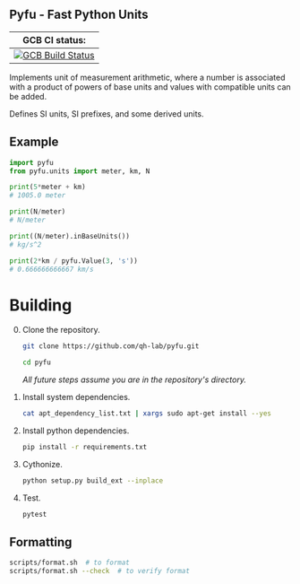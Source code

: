 ## Pyfu - Fast Python Units

| GCB CI status: |
| ---------- |
| [![GCB Build Status](https://storage.googleapis.com/qh-build-badges/builds/pyfu/branches/master.svg)](https://pantheon.corp.google.com/cloud-build/builds?query=trigger_id%3D%220e853f67-1eb0-45e1-a966-6467b57abfdc%22) |

Implements unit of measurement arithmetic, where a number is associated with a product of powers of base units and values with compatible units can be added.

Defines SI units, SI prefixes, and some derived units.

## Example

```python
import pyfu
from pyfu.units import meter, km, N

print(5*meter + km)
# 1005.0 meter

print(N/meter)
# N/meter

print((N/meter).inBaseUnits())
# kg/s^2

print(2*km / pyfu.Value(3, 's'))
# 0.666666666667 km/s
```

# Building

0. Clone the repository.

    ```bash
    git clone https://github.com/qh-lab/pyfu.git

    cd pyfu
    ```

    *All future steps assume you are in the repository's directory.*

0. Install system dependencies.

    ```bash
    cat apt_dependency_list.txt | xargs sudo apt-get install --yes
    ```

0. Install python dependencies.

    ```bash
    pip install -r requirements.txt
    ```

0. Cythonize.

    ```bash
    python setup.py build_ext --inplace
    ```

0. Test.

    ```bash
    pytest
    ```

## Formatting

```bash
scripts/format.sh  # to format
scripts/format.sh --check  # to verify format
```
